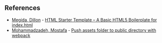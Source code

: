## References
- [Megida, Dillon](https://www.freecodecamp.org/news/author/dillionmegida/) - [HTML Starter Template – A Basic HTML5 Boilerplate for index.html](https://www.freecodecamp.org/news/html-starter-template-a-basic-html5-boilerplate-for-index-html/)
- [Mohammadzadeh, Mostafa](https://stackoverflow.com/users/5328721/mostafa-mohammadzadeh) - [Push assets folder to public directory with webpack](https://stackoverflow.com/a/74011130)